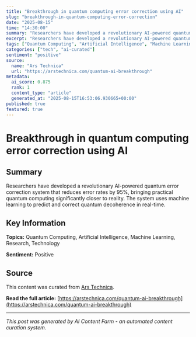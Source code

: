 ```yaml
---
title: "Breakthrough in quantum computing error correction using AI"
slug: "breakthrough-in-quantum-computing-error-correction"
date: "2025-08-15"
time: "14:30:00"
summary: "Researchers have developed a revolutionary AI-powered quantum error correction system that reduces error rates by 95%, bringing practical quantum computing significantly closer to reality. The system ..."
excerpt: "Researchers have developed a revolutionary AI-powered quantum error correction system that reduces error rates by 95%, bringing practical quantum comp..."
tags: ["Quantum Computing", "Artificial Intelligence", "Machine Learning", "Research", "Technology"]
categories: ["tech", "ai-curated"]
sentiment: "positive"
source:
  name: "Ars Technica"
  url: "https://arstechnica.com/quantum-ai-breakthrough"
metadata:
  ai_score: 0.875
  rank: 1
  content_type: "article"
  generated_at: "2025-08-15T16:53:06.930665+00:00"
published: true
featured: true
---
```


# Breakthrough in quantum computing error correction using AI

## Summary

Researchers have developed a revolutionary AI-powered quantum error correction system that reduces error rates by 95%, bringing practical quantum computing significantly closer to reality. The system uses machine learning to predict and correct quantum decoherence in real-time.

## Key Information

**Topics:** Quantum Computing, Artificial Intelligence, Machine Learning, Research, Technology

**Sentiment:** Positive

## Source

This content was curated from [Ars Technica](https://arstechnica.com/quantum-ai-breakthrough).

**Read the full article:** [https://arstechnica.com/quantum-ai-breakthrough](https://arstechnica.com/quantum-ai-breakthrough)

---

*This post was generated by AI Content Farm - an automated content curation system.*
